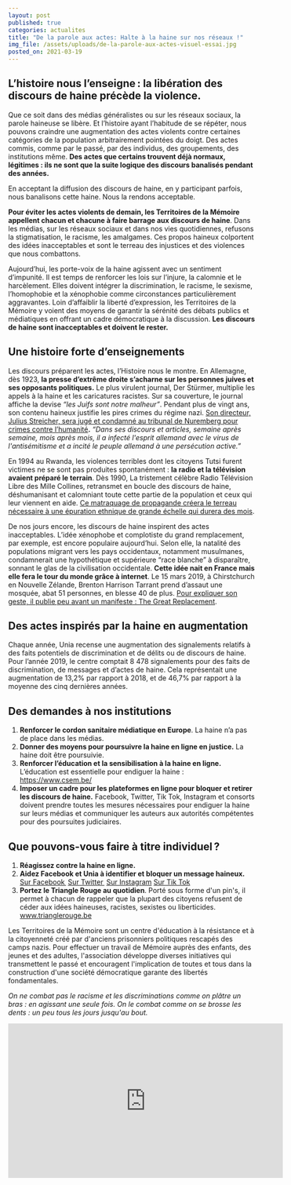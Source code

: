 ```yaml
---
layout: post
published: true
categories: actualites
title: "De la parole aux actes: Halte à la haine sur nos réseaux !"
img_file: /assets/uploads/de-la-parole-aux-actes-visuel-essai.jpg
posted_on: 2021-03-19
---
```

## L’histoire nous l’enseigne : la libération des discours de haine précède la violence.

Que ce soit dans des médias généralistes ou sur les réseaux sociaux, la parole haineuse se libère. Et l’histoire ayant l’habitude de se répéter, nous pouvons craindre une augmentation des actes violents contre certaines catégories de la population arbitrairement pointées du doigt. Des actes commis, comme par le passé, par des individus, des groupements, des institutions même. **Des actes que certains trouvent déjà normaux, légitimes : ils ne sont que la suite logique des discours banalisés pendant des années.**

En acceptant la diffusion des discours de haine, en y participant parfois, nous banalisons cette haine. Nous la rendons acceptable.

**Pour éviter les actes violents de demain, les Territoires de la Mémoire appellent chacun et chacune à faire barrage aux discours de haine**. Dans les médias, sur les réseaux sociaux et dans nos vies quotidiennes, refusons la stigmatisation, le racisme, les amalgames. Ces propos haineux colportent des idées inacceptables et sont le terreau des injustices et des violences que nous combattons.

Aujourd’hui, les porte-voix de la haine agissent avec un sentiment d’impunité. Il est temps de renforcer les lois sur l’injure, la calomnie et le harcèlement. Elles doivent intégrer la discrimination, le racisme, le sexisme, l’homophobie et la xénophobie comme circonstances particulièrement aggravantes. Loin d’affaiblir la liberté d’expression, les Territoires de la Mémoire y voient des moyens de garantir la sérénité des débats publics et médiatiques en offrant un cadre démocratique à la discussion. **Les discours de haine sont inacceptables et doivent le rester.**

## Une histoire forte d’enseignements

Les discours préparent les actes, l’Histoire nous le montre. En Allemagne, dès 1923, **la presse d’extrême droite s’acharne sur les personnes juives et ses opposants politiques.** Le plus virulent journal, Der Stürmer, multiplie les appels à la haine et les caricatures racistes. Sur sa couverture, le journal affiche la devise *“les Juifs sont notre malheur”*. Pendant plus de vingt ans, son contenu haineux justifie les pires crimes du régime nazi. [Son directeur, Julius Streicher, sera jugé et condamné au tribunal de Nuremberg pour crimes contre l’humanité](https://www.unicaen.fr/recherche/mrsh/crdfed/nuremberg/consult/Nuremberg/05/31e.xml/pm10011946?utm_source=sendinblue&utm_campaign=Communiqu_de_presse__paroles_de_haine&utm_medium=email)**.** *“Dans ses discours et articles, semaine après semaine, mois après mois, il a infecté l'esprit allemand avec le virus de l'antisémitisme et a incité le peuple allemand à une persécution active.”*

En 1994 au Rwanda, les violences terribles dont les citoyens Tutsi furent victimes ne se sont pas produites spontanément : **la radio et la télévision avaient préparé le terrain**. Dès 1990, La tristement célèbre Radio Télévision Libre des Mille Collines, retransmet en boucle des discours de haine, déshumanisant et calomniant toute cette partie de la population et ceux qui leur viennent en aide. [Ce matraquage de propagande créera le terreau nécessaire à une épuration ethnique de grande échelle qui durera des mois](http://descendresdanslatete.be/outil-pedagogique/medias-et-discriminations/medias-de-la-haine/?utm_source=sendinblue&utm_campaign=Communiqu_de_presse__paroles_de_haine&utm_medium=email).

De nos jours encore, les discours de haine inspirent des actes inacceptables. L’idée xénophobe et complotiste du grand remplacement, par exemple, est encore populaire aujourd’hui. Selon elle, la natalité des populations migrant vers les pays occidentaux, notamment musulmanes, condamnerait une hypothétique et supérieure “race blanche” à disparaître, sonnant le glas de la civilisation occidentale. **Cette idée nait en France mais elle fera le tour du monde grâce à internet**. Le 15 mars 2019, à Chirstchurch en Nouvelle Zélande, Brenton Harrison Tarrant prend d’assaut une mosquée, abat 51 personnes, en blesse 40 de plus. [Pour expliquer son geste, il publie peu avant un manifeste : The Great Replacement](https://www.rtbf.be/info/dossier/chroniques/detail_du-grand-remplacement-a-christchurch-quel-role-pour-les-medias-skes?id=10168462&utm_source=sendinblue&utm_campaign=Communiqu_de_presse__paroles_de_haine&utm_medium=email).

## Des actes inspirés par la haine en augmentation

Chaque année, Unia recense une augmentation des signalements relatifs à des faits potentiels de discrimination et de délits ou de discours de haine. Pour l’année 2019, le centre comptait 8 478 signalements pour des faits de discrimination, de messages et d’actes de haine. Cela représentait une augmentation de 13,2% par rapport à 2018, et de 46,7% par rapport à la moyenne des cinq dernières années.

## Des demandes à nos institutions

1. **Renforcer le cordon sanitaire médiatique en Europe**.
   La haine n’a pas de place dans les médias.
2. **Donner des moyens pour poursuivre la haine en ligne en justice.**
   La haine doit être poursuivie.
3. **Renforcer l’éducation et la sensibilisation à la haine en ligne.**
   L’éducation est essentielle pour endiguer la haine : <https://www.csem.be/>
4. **Imposer un cadre pour les plateformes en ligne pour bloquer et retirer les discours de haine.** Facebook, Twitter, Tik Tok, Instagram et consorts doivent prendre toutes les mesures nécessaires pour endiguer la haine sur leurs médias et communiquer les auteurs aux autorités compétentes pour des poursuites judiciaires.

## Que pouvons-vous faire à titre individuel ?

1. **Réagissez contre la haine en ligne.**
2. **Aidez Facebook et Unia à identifier et bloquer un message haineux.**
   [Sur Facebook ](https://www.unia.be/fr/domaines-daction/medias-et-internet/internet/que-faire-face-a-des-messages-de-haine-sur-les-reseaux-sociaux/signaler-des-messages-de-haine-a-facebook?utm_source=sendinblue&utm_campaign=Communiqu_de_presse__paroles_de_haine&utm_medium=email)
   [Sur Twitter ](https://www.unia.be/fr/domaines-daction/medias-et-internet/internet/que-faire-face-a-des-messages-de-haine-sur-les-reseaux-sociaux/signaler-des-messages-de-haine-a-twitter?utm_source=sendinblue&utm_campaign=Communiqu_de_presse__paroles_de_haine&utm_medium=email)
   [Sur Instagram](https://www.facebook.com/help/instagram/547601325292351?helpref=uf_permalink&utm_source=sendinblue&utm_campaign=Communiqu_de_presse__paroles_de_haine&utm_medium=email)
   [Sur Tik Tok](https://support.tiktok.com/fr)
3. **Portez le Triangle Rouge au quotidien**. Porté sous forme d'un pin's, il permet à chacun de rappeler que la plupart des citoyens refusent de céder aux idées haineuses, racistes, sexistes ou liberticides.
   www.trianglerouge.be

Les Territoires de la Mémoire sont un centre d'éducation à la résistance et à la citoyenneté créé par d'anciens prisonniers politiques rescapés des camps nazis. Pour effectuer un travail de Mémoire auprès des enfants, des jeunes et des adultes, l'association développe diverses initiatives qui transmettent le passé et encouragent l'implication de toutes et tous dans la construction d'une société démocratique garante des libertés fondamentales. 

*On ne combat pas le racisme et les discriminations comme on plâtre un bras : en agissant une seule fois. On le combat comme on se brosse les dents : un peu tous les jours jusqu'au bout.*

<iframe width="560" height="315" src="https://www.youtube.com/embed/qvaIkMHzzGc" title="YouTube video player" frameborder="0" allow="accelerometer; autoplay; clipboard-write; encrypted-media; gyroscope; picture-in-picture" allowfullscreen></iframe>